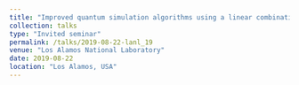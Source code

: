 ```yaml
---
title: "Improved quantum simulation algorithms using a linear combination of unitaries"
collection: talks
type: "Invited seminar"
permalink: /talks/2019-08-22-lanl_19
venue: "Los Alamos National Laboratory"
date: 2019-08-22
location: "Los Alamos, USA"
---
```

